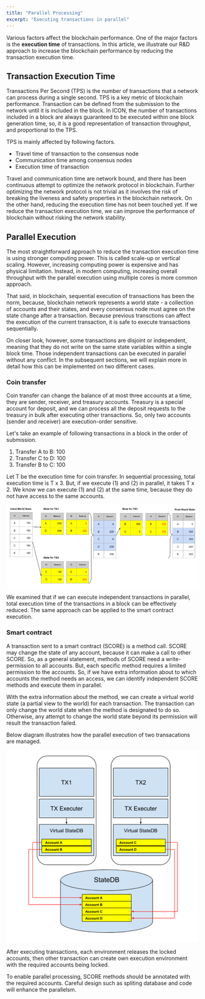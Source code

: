 ```yaml
---
title: "Parallel Processing"
excerpt: "Executing transactions in parallel"
---
```


Various factors affect the blockchain performance. One of the major factors is the **execution time** of transactions. In this article, we illustrate our R&D approach to increase the blockchain performance by reducing the transaction execution time. 

## Transaction Execution Time 
Transactions Per Second (TPS) is the number of transactions that a network can process during a single second. TPS is a key metric of blockchain performance. 
Transaction can be defined from the submission to the network until it is included in the block. In ICON, the number of transactions included in a block are always guaranteed to be executed within one block generation time, so, it is a good representation of transaction throughput, and proportional to the TPS.  

TPS is mainly affected by following factors.
* Travel time of transaction to the consensus node 
* Communication time among consensus nodes
* Execution time of transaction 

Travel and communication time are network bound, and there has been continuous attempt to optimize the network protocol in blockchain. Further optimizing the network protocol is not trivial as it involves the risk of breaking the liveness and safety properties in the blockchain network.
On the other hand, reducing the execution time has not been touched yet. If we reduce the transaction execution time, we can improve the performance of blockchain without risking the network stability.

## Parallel Execution

The most straightforward approach to reduce the transaction execution time is using stronger computing power. This is called scale-up or vertical scaling. However, increasing computing power is expensive and has physical limitation. Instead, in modern computing, increasing overall throughput with the parallel execution using multiple cores is more common approach.

That said, in blockchain, sequential execution of transactions has been the norm, because, blockchain network represents a world state - a collection of accounts and their states, and every consensus node must agree on the state change after a transaction. Because previous transctions can affect the execution of the current transaction, it is safe to execute transactions sequentially.

On closer look, however, some transactions are disjoint or independent, meaning that they do not write on the same state variables within a single block time. Those independent transactions can be executed in parallel without any conflict. In the subsequent sections, we will explain more in detail how this can be implemented on two different cases.


### Coin transfer

Coin transfer can change the balance of at most three accounts at a time, they are sender, receiver, and treasury accounts.
Treasury is a special account for deposit, and we can process all the deposit requests to the treasury in bulk after executing other transactions. So, only two accounts (sender and receiver) are execution-order sensitive.

Let's take an example of following transactions in a block in the order of submission.

1) Transfer A to B: 100
2) Transfer C to D: 100
3) Transfer B to C: 100

Let T be the execution time for coin transfer. 
In sequential processing, total execution time is T x 3.
But, if we execute (1) and (2) in parallel, it takes T x 2. We know we can execute (1) and (2) at the same time, because they do not have access to the same accounts.  

![Parallel simple transfer](parallel-processing-1.png)

We examined that if we can execute independent transactions in parallel, total execution time of the transactions in a block can be effectively reduced.
The same approach can be applied to the smart contract execution.


### Smart contract

A transaction sent to a smart contract (SCORE) is a method call.
SCORE may change the state of any account, because it can make a call to other SCORE. So, as a general statement, methods of SCORE need a write-permission to all accounts.
But, each specific method requires a limited permission to the accounts. So, if we have extra information about to which accounts the method needs an access, we can identify independent SCORE methods and execute them in parallel.

With the extra information about the method, we can create a virtual world state (a partial view to the world) for each transaction.
The transaction can only change the world state when the method is designated to do so. Otherwise, any attempt to change the world state beyond its permission will result the transaction failed.

Below diagram illustrates how the parallel execution of two transacations are managed.

![Parallel execution environment](parallel-processing-2.png)

After executing transactions, each environment releases the locked accounts, then other transaction can create own execution environment with the required accounts being locked.

To enable parallel processing, SCORE methods should be annotated with the required accounts. Careful design such as spliting  database and code will enhance the parallelsm. 
